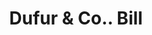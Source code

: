 ---
doi: 10.7916/D80C66TB
date_other: '1890'
date_other_textual: 1890-1899
form: printed ephemera
genre:
- Invoices
name:
- Dufur & Co.
object_in_context_url: https://biggert.cul.columbia.edu/items/view/ave_biggert_00548
subject_hierarchical_geographic:
- Baltimore, Maryland, United States
subject_name:
- Dufur & Co.
title: Dufur & Co.. Bill
sort_title: Dufur & Co.. Bill
call_number: ave_biggert_00548
coordinates:
- 39.28333333333333,-76.61666666666666
pid: ave_biggert_00548
identifiers: ave_biggert_00548
thumbnail: https://derivativo-1.library.columbia.edu/iiif/2/ldpd:343582/full/!256,256/0/native.jpg
permalink: /biggert/ave_biggert_00548/
layout: iiif-image-page
---